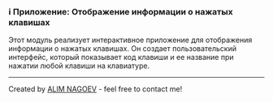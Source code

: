 ### ℹ️ Приложение: Отображение информации о нажатых клавишах

Этот модуль реализует интерактивное приложение для отображения информации о нажатых клавишах.
Он создает пользовательский интерфейс, который показывает код клавиши и ее название при нажатии любой клавиши на клавиатуре.

-----
Created by [ALIM NAGOEV](https://github.com/nagoev-id) - feel free to contact me!

